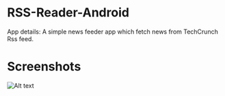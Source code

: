 # RSS-Reader-Android

App details:
A simple news feeder app which fetch news from TechCrunch Rss feed.


# Screenshots
![Alt text](/RSS-Reader-Android/Screenshot_2016-04-07-11-06-14.png?raw=true "Screen1")
